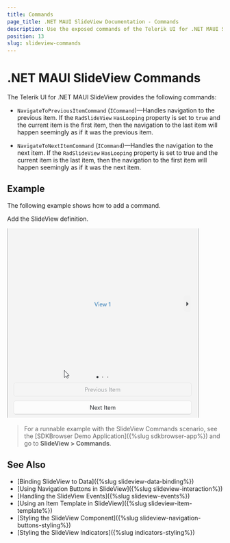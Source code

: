 ```yaml
---
title: Commands
page_title: .NET MAUI SlideView Documentation - Commands
description: Use the exposed commands of the Telerik UI for .NET MAUI SlideView to programmatically navigate throught the items.
position: 13
slug: slideview-commands
---
```


# .NET MAUI SlideView Commands

The Telerik UI for .NET MAUI SlideView provides the following commands:

* `NavigateToPreviousItemCommand` (`ICommand`)&mdash;Handles navigation to the previous item. If the `RadSlideView` `HasLooping` property is set to `true` and the current item is the first item, then the navigation to the last item will happen seemingly as if it was the previous item.

* `NavigateToNextItemCommand` (`ICommand`)&mdash;Handles the navigation to the next item. If the `RadSlideView` `HasLooping` property is set to true and the current item is the last item, then the navigation to the first item will happen seemingly as if it was the next item.

## Example 

The following example shows how to add a command.

Add the SlideView definition.

<snippet id='slideview-commands' />

![.NET MAUI SlideView Commands](images/slideview-commands.gif)

> For a runnable example with the SlideView Commands scenario, see the [SDKBrowser Demo Application]({%slug sdkbrowser-app%}) and go to **SlideView > Commands**.

## See Also

- [Binding SlideView to Data]({%slug slideview-data-binding%})
- [Using Navigation Buttons in SlideView]({%slug slideview-interaction%})
- [Handling the SlideView Events]({%slug slideview-events%})
- [Using an Item Template in SlideView]({%slug slideview-item-template%})
- [Styling the SlideView Component]({%slug slideview-navigation-buttons-styling%})
- [Styling the SlideView Indicators]({%slug indicators-styling%})